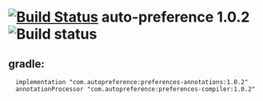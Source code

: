 # [![Build Status](https://travis-ci.org/Starksoft/auto-preference.svg?branch=master)](https://travis-ci.org/Starksoft/auto-preference) auto-preference 1.0.2 ![Build status](https://travis-ci.org/Starksoft/auto-preference.svg?branch=master)

gradle:
--------
      implementation "com.autopreference:preferences-annotations:1.0.2"
      annotationProcessor "com.autopreference:preferences-compiler:1.0.2"
